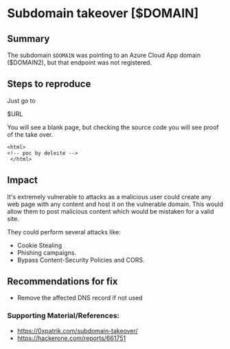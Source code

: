 


# Subdomain takeover [$DOMAIN]

## Summary

The subdomain `$DOMAIN` was pointing to an Azure Cloud App domain ($DOMAIN2), but that endpoint was not registered. 

## Steps to reproduce
 
Just go to 

$URL

You will see a blank page, but checking the source code you will see proof of the take over. 

```
<html>  
<!-- poc by deleite --> 
 </html>
```



## Impact

It's extremely vulnerable to attacks as a malicious user could create any web page with any content and host it on the vulnerable domain. This would allow them to post malicious content which would be mistaken for a valid site. 

They could perform several attacks like:
 - Cookie Stealing
 - Phishing campaigns. 
 - Bypass Content-Security Policies and CORS.

 
## Recommendations for fix

* Remove the affected DNS record if not used 
 

### Supporting Material/References:

 - https://0xpatrik.com/subdomain-takeover/
 - https://hackerone.com/reports/661751
